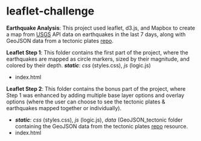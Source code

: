 # leaflet-challenge
**Earthquake Analysis**: This project used leaflet, d3.js, and Mapbox to create a map from [USGS](https://earthquake.usgs.gov/earthquakes/feed/v1.0/geojson.php) API data on earthquakes in the last 7 days, along with GeoJSON data from a tectonic plates [repo](https://github.com/fraxen/tectonicplates).

**Leaflet Step 1**: This folder contains the first part of the project, where the earthquakes are mapped as circle markers, sized by their magnitude, and colored by their depth. 
***static***: *css* (styles.css), *js* (logic.js)
- index.html

**Leaflet Step 2**: This folder contains the bonus part of the project, where Step 1 was enhanced by adding multiple base layer options and overlay options (where the user can choose to see the tectonic plates & earthquakes mapped together or individually).
- ***static***: *css* (styles.css), *js* (logic.js), *data* (GeoJSON_tectonic folder containing the GeoJSON data from the tectonic plates [repo](https://github.com/fraxen/tectonicplates) resource.
- index.html

